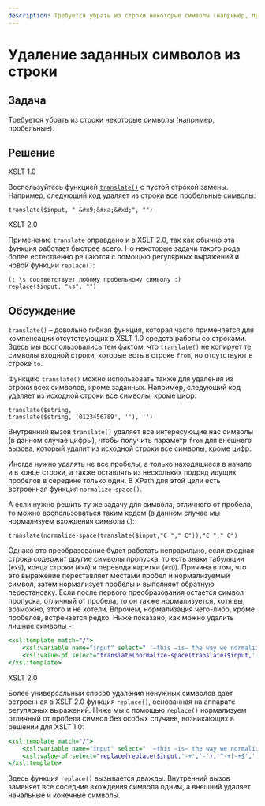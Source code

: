 ```yaml
---
description: Требуется убрать из строки некоторые символы (например, пробельные)
---
```


# Удаление заданных символов из строки

## Задача

Требуется убрать из строки некоторые символы (например, пробельные).

## Решение

XSLT 1.0

Воспользуйтесь функцией [`translate()`](../../xpath/translate.md) с пустой строкой замены. Например, следующий код удаляет из строки все пробельные символы:

```
translate($input, " &#x9;&#xa;&#xd;", "")
```

XSLT 2.0

Применение `translate` оправдано и в XSLT 2.0, так как обычно эта функция работает быстрее всего. Но некоторые задачи такого рода более естественно решаются с помощью регулярных выражений и новой функции `replace()`:

```
(: \s соответствует любому пробельному символу :)
replace($input, "\s", "")
```

## Обсуждение

`translate()` – довольно гибкая функция, которая часто применяется для компенсации отсутствующих в XSLT 1.0 средств работы со строками. Здесь мы воспользовались тем фактом, что `translate()` не копирует те символы входной строки, которые есть в строке `from`, но отсутствуют в строке `to`.

Функцию `translate()` можно использовать также для удаления из строки всех символов, кроме заданных. Например, следующий код удаляет из исходной строки все символы, кроме цифр:

```
translate($string,
translate($string, '0123456789', ''), '')
```

Внутренний вызов `translate()` удаляет все интересующие нас символы (в данном случае цифры), чтобы получить параметр `from` для внешнего вызова, который удалит из исходной строки все символы, кроме цифр.

Иногда нужно удалять не все пробелы, а только находящиеся в начале и в конце строки, а также оставлять из нескольких подряд идущих пробелов в середине только один. В XPath для этой цели есть встроенная функция `normalize-space()`.

А если нужно решить ту же задачу для символа, отличного от пробела, то можно воспользоваться таким кодом (в данном случае мы нормализуем вхождения символа `C`):

```
translate(normalize-space(translate($input,"C "," C")),"C "," C")
```

Однако это преобразование будет работать неправильно, если входная строка содержит другие символы пропуска, то есть знаки табуляции (`#x9`), конца строки (`#xA`) и перевода каретки (`#xD`). Причина в том, что это выражение переставляет местами пробел и нормализуемый символ, затем нормализует пробелы и выполняет обратную перестановку. Если после первого преобразования остается символ пропуска, отличный от пробела, то он также нормализуется, хотя вы, возможно, этого и не хотели. Впрочем, нормализация чего-либо, кроме пробелов, встречается редко. Ниже показано, как можно удалить лишние символы `-`:

```xslt
<xsl:template match="/">
	<xsl:variable name="input" select=" '—this —is— the way we normalize non-whitespace—' "/>
	<xsl:value-of select="translate(normalize-space(translate($input,'- "," -')),'- "," -')" />
</xsl:template>
```

XSLT 2.0

Более универсальный способ удаления ненужных символов дает встроенная
в XSLT 2.0 функция `replace()`, основанная на аппарате регулярных выражений. Ниже мы с помощью `replace()` нормализуем отличный от пробела символ
без особых случаев, возникающих в решении для XSLT 1.0:

```xslt
<xsl:template match="/">
	<xsl:variable name="input" select=" '—this —is— the way we normalize non-whitespace—' "/>
	<xsl:value-of select="replace(replace($input,'-+','-'),'^-+|-+$','')" />
</xsl:template>
```

Здесь функция `replace()` вызывается дважды. Внутренний вызов заменяет все соседние вхождения символа одним, а внешний удаляет начальные и конечные символы.
